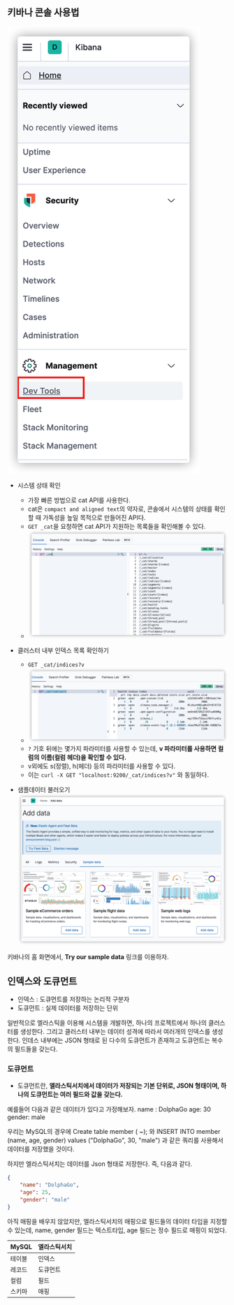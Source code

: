 ## 키바나 콘솔 사용법
![](/images/2022-03-03-13-42-52.png)

- 시스템 상태 확인
  - 가장 빠른 방법으로 cat API를 사용한다.
  - cat은 `compact and aligned text`의 약자로, 콘솔에서 시스템의 상태를 확인할 때 가독성을 높일 목적으로 만들어진 API다.
  - `GET _cat`을 요청하면 cat API가 지원하는 목록들을 확인해볼 수 있다.
  - ![](/images/2022-03-03-13-43-32.png)


- 클러스터 내부 인덱스 목록 확인하기
  - `GET _cat/indices?v`
  - ![](/images/2022-03-03-13-44-31.png)
  - `?` 기호 뒤에는 몇가지 파라미터를 사용할 수 있는데, **v 파라미터를 사용하면 컬럼의 이름(컬럼 헤더)을 확인할 수 있다.**
  - v외에도 s(정렬), h(헤더) 등의 파라미터를 사용할 수 있다.
  - 이는 `curl -X GET "localhost:9200/_cat/indices?v"` 와 동일하다.
  

- 샘플데이터 불러오기
![](/images/2022-03-03-13-50-36.png)

키바나의 홈 화면에서, **Try our sample data** 링크를 이용하자.

## 인덱스와 도큐먼트

- 인덱스 : 도큐먼트를 저장하는 논리적 구분자
- 도큐먼트 : 실제 데이터를 저장하는 단위

일반적으로 엘라스틱을 이용해 시스템을 개발하면, 하나의 프로젝트에서 하나의 클러스터를 생성한다. 그리고 클러스터 내부는 데이터 성격에 따라서 여러개의 인덱스를 생성한다. 인데스 내부에는 JSON 형태로 된 다수의 도큐먼트가 존재하고 도큐먼트는 복수의 필드들을 갖는다.

### 도큐먼트
- 도큐먼트란, **엘라스틱서치에서 데이터가 저장되는 기본 단위로, JSON 형태이며, 하나의 도큐먼트는 여러 필드와 값을 갖는다.**

예를들어 다음과 같은 데이터가 있다고 가정해보자.
name : DolphaGo
age: 30
gender: male

우리는 MySQL의 경우에 Create table member ( ~); 와 INSERT INTO member (name, age, gender) values ("DolphaGo", 30, "male") 과 같은 쿼리를 사용해서 데이터를 저장했을 것이다.

하지만 엘라스틱서치는 데이터를 Json 형태로 저장한다. 즉, 다음과 같다.
```json
{
    "name": "DolphaGo",
    "age": 25,
    "gender": "male"
}
```

아직 매핑을 배우지 않았지만, 엘라스틱서치의 매핑으로 필드들의 데이터 타입을 지정할 수 있는데, name, gender 필드는 텍스트타입, age 필드는 정수 필드로 매핑이 되었다.

| MySQL  | 엘라스틱서치 |
| ------ | ------------ |
| 테이블 | 인덱스       |
| 레코드 | 도큐먼트     |
| 컬럼   | 필드         |
| 스키마 | 매핑         |

